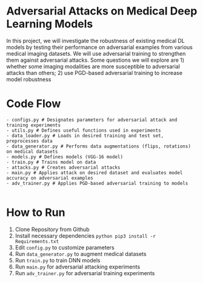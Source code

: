 # Adversarial Attacks on Medical Deep Learning Models

In this project, we will investigate the robustness of existing medical DL models by testing their performance on adversarial examples from various medical imaging datasets. We will use adversarial training to strengthen them against adversarial attacks. Some questions we will explore are 1) whether some imaging modalities are more susceptible to adversarial attacks than others; 2) use PGD-based adversarial training to increase model robustness
# Code Flow
```
- configs.py # Designates parameters for adversarial attack and training experiments
- utils.py # Defines useful functions used in experiments
- data_loader.py # Loads in desired training and test set, preprocesses data
- data_generator.py # Performs data augmentations (flips, rotations) on medical datasets
- models.py # Defines models (VGG-16 model)
- train.py # Trains model on data
- attacks.py # Creates adversarial attacks
- main.py # Applies attack on desired dataset and evaluates model accuracy on adversarial examples
- adv_trainer.py # Applies PGD-based adversarial training to models


 ```

# How to Run
1. Clone Repository from Github
2. Install necessary dependencies ```python pip3 install -r Requirements.txt```
3. Edit ```config.py``` to customize parameters 
4. Run ```data_generator.py``` to augment medical datasets
5. Run ``` train.py ``` to train DNN models
6. Run ``` main.py ``` for adversarial attacking experiments
7. Run ```adv_trainer.py``` for adversarial training experiments
